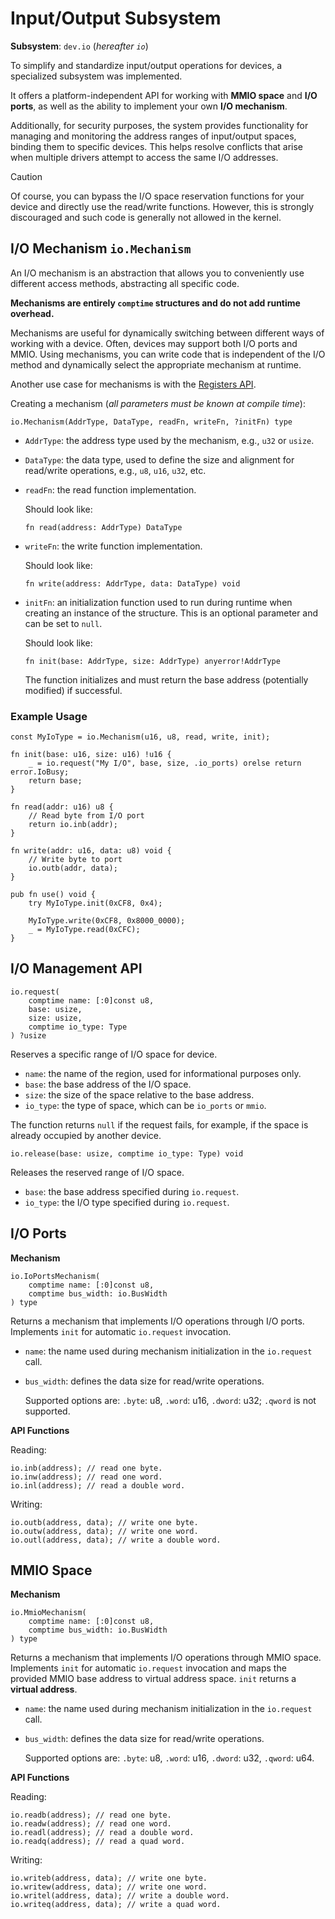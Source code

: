 # Input/Output Subsystem

**Subsystem**: `dev.io` (*hereafter `io`*)

To simplify and standardize input/output operations for devices, a specialized subsystem was implemented.

It offers a platform-independent API for working with **MMIO space** and **I/O ports**, as well as the ability to implement your own **I/O mechanism**.

Additionally, for security purposes, the system provides functionality for managing and monitoring the address ranges of input/output spaces, binding them to specific devices. This helps resolve conflicts that arise when multiple drivers attempt to access the same I/O addresses.

> [!CAUTION]
> Of course, you can bypass the I/O space reservation functions for your device
> and directly use the read/write functions. However,
> this is strongly discouraged and such code is generally not allowed in the kernel.

## I/O Mechanism `io.Mechanism`

An I/O mechanism is an abstraction that allows you to conveniently use different access methods, abstracting all specific code.

**Mechanisms are entirely `comptime` structures and do not add runtime overhead.**

Mechanisms are useful for dynamically switching between different ways of working with a device. Often, devices may support both I/O ports and MMIO. Using mechanisms, you can write code that is independent of the I/O method and dynamically select the appropriate mechanism at runtime.

Another use case for mechanisms is with the [Registers API](./registers.md).

Creating a mechanism (*all parameters must be known at compile time*):

```zig
io.Mechanism(AddrType, DataType, readFn, writeFn, ?initFn) type
```
- `AddrType`: the address type used by the mechanism, e.g., `u32` or `usize`.
- `DataType`: the data type, used to define the size and alignment for read/write operations, e.g., `u8`, `u16`, `u32`, etc.
- `readFn`: the read function implementation.

  Should look like: 
  ```zig
  fn read(address: AddrType) DataType
  ```

- `writeFn`: the write function implementation.

  Should look like:
  ```zig
  fn write(address: AddrType, data: DataType) void
  ```

- `initFn`: an initialization function used to run during runtime when creating an instance of the structure. This is an optional parameter and can be set to `null`.

  Should look like:
  ```zig
  fn init(base: AddrType, size: AddrType) anyerror!AddrType
  ```

  The function initializes and must return the base address (potentially modified) if successful.

### Example Usage

```zig
const MyIoType = io.Mechanism(u16, u8, read, write, init);

fn init(base: u16, size: u16) !u16 {
    _ = io.request("My I/O", base, size, .io_ports) orelse return error.IoBusy;
    return base;
}

fn read(addr: u16) u8 {
    // Read byte from I/O port
    return io.inb(addr);
}

fn write(addr: u16, data: u8) void {
    // Write byte to port
    io.outb(addr, data);
}

pub fn use() void {
    try MyIoType.init(0xCF8, 0x4);

    MyIoType.write(0xCF8, 0x8000_0000);
    _ = MyIoType.read(0xCFC);
}
```

## I/O Management API

```zig
io.request(
    comptime name: [:0]const u8,
    base: usize,
    size: usize,
    comptime io_type: Type
) ?usize
```

Reserves a specific range of I/O space for device.

- `name`: the name of the region, used for informational purposes only.
- `base`: the base address of the I/O space.
- `size`: the size of the space relative to the base address.
- `io_type`: the type of space, which can be `io_ports` or `mmio`.

The function returns `null` if the request fails, for example, if the space is already occupied by another device.

```zig
io.release(base: usize, comptime io_type: Type) void
```

Releases the reserved range of I/O space.

- `base`: the base address specified during `io.request`.
- `io_type`: the I/O type specified during `io.request`.

## I/O Ports

**Mechanism**

```zig
io.IoPortsMechanism(
    comptime name: [:0]const u8,
    comptime bus_width: io.BusWidth
) type
```

Returns a mechanism that implements I/O operations through I/O ports.
Implements `init` for automatic `io.request` invocation.

- `name`: the name used during mechanism initialization in the `io.request` call.
- `bus_width`: defines the data size for read/write operations.

  Supported options are: `.byte`: u8, `.word`: u16, `.dword`: u32; `.qword` is not supported.

**API Functions**

Reading:
```zig
io.inb(address); // read one byte.
io.inw(address); // read one word.
io.inl(address); // read a double word.
```

Writing:
```zig
io.outb(address, data); // write one byte.
io.outw(address, data); // write one word.
io.outl(address, data); // write a double word.
```

## MMIO Space

**Mechanism**

```zig
io.MmioMechanism(
    comptime name: [:0]const u8,
    comptime bus_width: io.BusWidth
) type
```

Returns a mechanism that implements I/O operations through MMIO space.
Implements `init` for automatic `io.request` invocation and maps the provided MMIO base address to virtual address space. `init` returns a **virtual address**.

- `name`: the name used during mechanism initialization in the `io.request` call.
- `bus_width`: defines the data size for read/write operations.

  Supported options are: `.byte`: u8, `.word`: u16, `.dword`: u32, `.qword`: u64.

**API Functions**

Reading:
```zig
io.readb(address); // read one byte.
io.readw(address); // read one word.
io.readl(address); // read a double word.
io.readq(address); // read a quad word.
```

Writing:
```zig
io.writeb(address, data); // write one byte.
io.writew(address, data); // write one word.
io.writel(address, data); // write a double word.
io.writeq(address, data); // write a quad word.
```